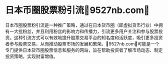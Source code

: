 # 日本币圈股票粉引流🌼9527nb.com🌼

日本币圈股票粉引流是一种推广策略，通过在日本货币圈（即虚拟货币行业）中拥有一大批粉丝，并且利用粉丝的影响力和传播力，引流更多用户关注和参与股票投资。这种引流方式可以有效地提升股票交易平台的知名度和活跃度，吸引更多投资者参与股票交易，从而推动股票市场的发展和繁荣。🌼9527nb.com🌼可能是一个专门提供日本货币圈股票信息和服务的网站，旨在帮助投资者了解市场动态、制定投资策略，实现财富增值。